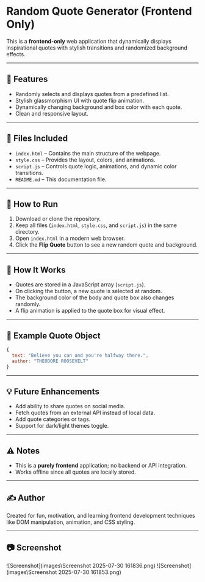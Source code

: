 # Random Quote Generator (Frontend Only)

This is a **frontend-only** web application that dynamically displays inspirational quotes with stylish transitions and randomized background effects.

---

## 🌟 Features

- Randomly selects and displays quotes from a predefined list.
- Stylish glassmorphism UI with quote flip animation.
- Dynamically changing background and box color with each quote.
- Clean and responsive layout.

---

## 📁 Files Included

- `index.html` – Contains the main structure of the webpage.
- `style.css` – Provides the layout, colors, and animations.
- `script.js` – Controls quote logic, animations, and dynamic color transitions.
- `README.md` – This documentation file.

---

## 🚀 How to Run

1. Download or clone the repository.
2. Keep all files (`index.html`, `style.css`, and `script.js`) in the same directory.
3. Open `index.html` in a modern web browser.
4. Click the **Flip Quote** button to see a new random quote and background.

---

## 🔧 How It Works

- Quotes are stored in a JavaScript array (`script.js`).
- On clicking the button, a new quote is selected at random.
- The background color of the body and quote box also changes randomly.
- A flip animation is applied to the quote box for visual effect.

---

## 📌 Example Quote Object

```js
{
  text: "Believe you can and you're halfway there.",
  author: "THEODORE ROOSEVELT"
}
```

---

## 💡 Future Enhancements

- Add ability to share quotes on social media.
- Fetch quotes from an external API instead of local data.
- Add quote categories or tags.
- Support for dark/light themes toggle.

---

## ⚠️ Notes

- This is a **purely frontend** application; no backend or API integration.
- Works offline since all quotes are locally stored.

---

## ✍️ Author

Created for fun, motivation, and learning frontend development techniques like DOM manipulation, animation, and CSS styling.

---

## 📷 Screenshot 

![Screenshot](images\Screenshot 2025-07-30 161836.png) ![Screenshot](images\Screenshot 2025-07-30 161853.png)


